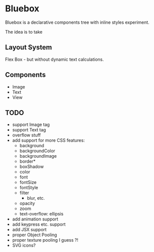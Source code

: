 Bluebox
===
Bluebox is a declarative components tree with inline styles experiment.

The idea is to take 

Layout System
---
Flex Box - but without dynamic text calculations.

Components
---
- Image
- Text
- View

TODO
---
- support Image tag
- support Text tag
- overflow stuff
- add support for more CSS features:
  - background
  - backgroundColor
  - backgroundImage
  - border*
  - boxShadow
  - color
  - font
  - fontSize
  - fontStyle
  - filter
    - blur, etc.
  - opacity
  - zoom
  - text-overflow: ellipsis
- add animation support
- add keypress etc. support
- add JSX support
- proper Object Pooling
- proper texture pooling I guess ?!
- SVG icons?